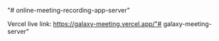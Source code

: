 "# online-meeting-recording-app-server" 

Vercel live link: https://galaxy-meeting.vercel.app/"# galaxy-meeting-server" 
